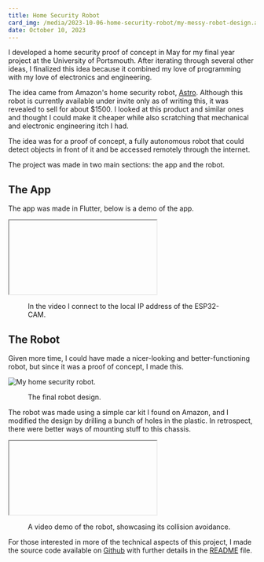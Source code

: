 ```yaml
---
title: Home Security Robot
card_img: /media/2023-10-06-home-security-robot/my-messy-robot-design.avif
date: October 10, 2023
---
```


I developed a home security proof of concept in May for my final year project at the University of Portsmouth. After iterating through several other ideas, I finalized this idea because it combined my love of programming with my love of electronics and engineering.

The idea came from Amazon's home security robot, <a className="extlink" href="https://www.amazon.com/Introducing-Amazon-Astro/dp/B078NSDFSB">Astro</a>. Although this robot is currently available under invite only as of writing this, it was revealed to sell for about $1500. I looked at this product and similar ones and thought I could make it cheaper while also scratching that mechanical and electronic engineering itch I had.

The idea was for a proof of concept, a fully autonomous robot that could detect objects in front of it and be accessed remotely through the internet.

The project was made in two main sections: the app and the robot.

## The App

The app was made in Flutter, below is a demo of the app.

<iframe id="QE4tuhMR4Xg" title="Demonstration of a connection to the camera on the robot." poster="maxresdefault"></iframe>

<figure>
    <figcaption>In the video I connect to the local IP address of the ESP32-CAM.</figcaption>
</figure>

## The Robot

Given more time, I could have made a nicer-looking and better-functioning robot, but since it was a proof of concept, I made this.

<zoom>
    <img className="post-img" src="/media/2023-10-06-home-security-robot/my-messy-robot-design.avif" alt="My home security robot.">
</zoom>

<figure>
    <figcaption>The final robot design.</figcaption>
</figure>

The robot was made using a simple car kit I found on Amazon, and I modified the design by drilling a bunch of holes in the plastic. In retrospect, there were better ways of mounting stuff to this chassis.

<iframe id="AAkUKtALuzk" title="Demonstration of the robot, showcasing its collision avoidance." poster="maxresdefault"></iframe>

<figure>
    <figcaption>A video demo of the robot, showcasing its collision avoidance.</figcaption>
</figure>

For those interested in more of the technical aspects of this project, I made the source code available on <a className="extlink" href="https://github.com/al651/Home_Security_Robot">Github</a> with further details in the <a className="extlink" href="https://github.com/al651/Home_Security_Robot/blob/main/README.md">README</a> file.
